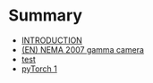 # Summary

- [INTRODUCTION](./README.md)
- [(EN) NEMA 2007 gamma camera](./NEMA2007_gamma_camerad.md)
- [test](./test.md)
- [pyTorch 1](./pytorch1.md)
<!-- - [GAMMA CAMERA](./gamma_camera_ch0.md) -->
<!--   - [Théorique](./gamma_camera_theorique.md) -->
<!--     - [Scintigraphique planaire](./gamma_camera_scintigraphique_planaire_ch_0.md) -->
<!--     - [Tomographique](./gamma_camera_scintigraphique_tomographique.md) -->
<!--     - [Corps entier](./gamma_camera_scintigraphique_corps_entier.md) -->
<!--   - [Pratique](./gamma_camera_pratique.md) -->
<!--     - [Matériel](./gamma_camera_materiel.md) -->
<!---->
<!---->
<!-- - [PET CT](./pet_ch0.md) -->
<!--   - [théorique](./pet_theorique.md) -->
<!--   - [pratique](./pet_pratique.md) -->
<!--     - [matériel](./pet_materiel.md) -->
<!---->
<!---->
<!-- - [RADIOLOGIE CONVENTIONNEL](./radiologie_conventionnel_ch0.md) -->
<!--   - [théorique](./radiologie_conventionnel_theorique.md) -->
<!--   - [pratique](./radiologie_conventionnel_pratique.md) -->
<!--     - [matériel](./radiologie_conventionnel_materiel.md) -->

